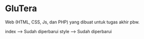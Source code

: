 # GluTera
Web (HTML, CSS, Js, dan PHP) yang dibuat untuk tugas akhir pbw.


index --> Sudah diperbarui
style --> Sudah diperbarui
